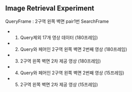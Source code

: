 ## Image Retrieval Experiment
QueryFrame : 2구역 왼쪽 벽면 pair1번
SearchFrame
- 1. Query제외 17개 영상 데이터 (180프레임)
- 2. Query와 페어인 2구역 왼쪽 벽면 2번째 영상 (180프레임)
- 3. 2구역 왼쪽 벽면 2차 제공 영상 (180프레임)
- 4. Query와 페어인 2구역 왼쪽 벽면 2번째 영상 (15프레임)
- 5. 2구역 왼쪽 벽면 2차 제공 영상 (15프레임)